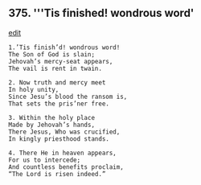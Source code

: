 
## 375.  '''Tis finished! wondrous word'
[edit](https://docs.google.com/document/d/1xxtwQEF1D3zFJclnv2llaidcWWVnTJUO/edit?mode=html)



    1.’Tis finish’d! wondrous word!
    The Son of God is slain; 
    Jehovah’s mercy-seat appears,
    The vail is rent in twain.

    2. Now truth and mercy meet
    In holy unity,
    Since Jesu’s blood the ransom is, 
    That sets the pris’ner free.

    3. Within the holy place
    Made by Jehovah’s hands,
    There Jesus, Who was crucified, 
    In kingly priesthood stands.

    4. There He in heaven appears,
    For us to intercede;
    And countless benefits proclaim,
    “The Lord is risen indeed.”
